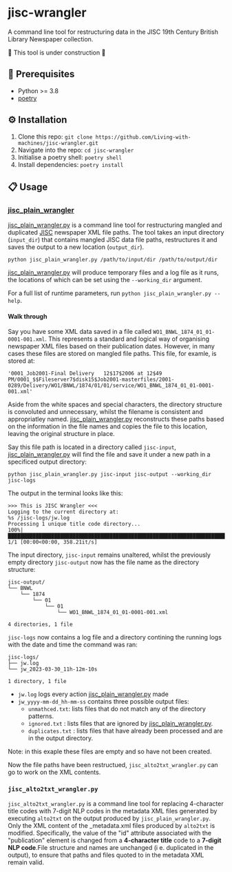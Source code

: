 # jisc-wrangler
A command line tool for restructuring data in the JISC 19th Century British Library Newspaper collection.

:construction: This tool is under construction :construction:


## :paperclip: Prerequisites

- Python >= 3.8
- [poetry](https://python-poetry.org/docs/)

## :gear: Installation

1. Clone this repo: `git clone https://github.com/Living-with-machines/jisc-wrangler.git`
2. Navigate into the repo: `cd jisc-wrangler`
3. Initialise a poetry shell: `poetry shell`
4. Install dependencies: `poetry install`

## :clipboard: Usage

### [jisc_plain_wrangler](jisc_wrangler/jisc_plain_wrangler.py)

[jisc_plain_wrangler.py](jisc_wrangler/jisc_plain_wrangler.py) is a command line tool for restructuring mangled and duplicated [JISC](https://www.jisc.ac.uk/full-guide/metadata) newspaper XML file paths. The tool takes an input directory (`input_dir`) that contains mangled JISC data file paths, restructures it and saves the output to a new location (`output_dir`).

```
python jisc_plain_wrangler.py /path/to/input/dir /path/to/output/dir
```

[jisc_plain_wrangler.py](jisc_wrangler/jisc_plain_wrangler.py) will produce temporary files and a log file as it runs, the locations of which can be set using the `--working_dir` argument.

For a full list of runtime parameters, run `python jisc_plain_wrangler.py --help`.

#### Walk through

Say you have some XML data saved in a file called `WO1_BNWL_1874_01_01-0001-001.xml`. This represents a standard and logical way of organising newspaper XML files based on their publication dates. However, in many cases these files are stored on mangled file paths. This file, for examle, is stored at:

`'0001_Job2001-Final Delivery   12$17$2006 at 12$49 PM/0001_$$Fileserver7$disk15$Job2001-masterfiles/2001-0289/Delivery/WO1/BNWL/1874/01/01/service/WO1_BNWL_1874_01_01-0001-001.xml'`

Aside from the white spaces and special characters, the directory structure is convoluted and unnecessary, whilst the filename is consistent and appropriatley named. [jisc_plain_wrangler.py](jisc_wrangler/jisc_plain_wrangler.py) reconstructs these paths based on the information in the file names and copies the file to this location, leaving the original structure in place.

Say this file path is located in a directory called `jisc-input`, [jisc_plain_wrangler.py](jisc_wrangler/jisc_plain_wrangler.py) will find the file and save it under a new path in a specificed output directory:

```
python jisc_plain_wrangler.py jisc-input jisc-output --working_dir jisc-logs
```

The output in the terminal looks like this:

```
>>> This is JISC Wrangler <<<
Logging to the current directory at:
%s /jisc-logs/jw.log
Processing 1 unique title code directory...
100%|█████████████████████████████████████████████████████████████████████████████| 1/1 [00:00<00:00, 358.21it/s]
```

The input directory, `jisc-input` remains unaltered, whilst the previously empty directory `jisc-output` now has the file name as the directory structure:

```
jisc-output/
└── BNWL
    └── 1874
        └── 01
            └── 01
                └── WO1_BNWL_1874_01_01-0001-001.xml

4 directories, 1 file
```

`jisc-logs` now contains a log file and a directory contining the running logs with the date and time the command was ran:

```
jisc-logs/
├── jw.log
└── jw_2023-03-30_11h-12m-10s

1 directory, 1 file
```

- `jw.log` logs every action [jisc_plain_wrangler.py](jisc_wrangler/jisc_plain_wrangler.py) made
- `jw_yyyy-mm-dd_hh-mm-ss` contains three possible output files:
    - `unmathced.txt`: lists files that do not match any of the directory patterns.
    - `ignored.txt` : lists files that are ignored by [jisc_plain_wrangler.py](jisc_wrangler/jisc_plain_wrangler.py).
    - `duplicates.txt` : lists files that have already been processed and are in the output directory.

Note: in this exaple these files are empty and so have not been created.


Now the file paths have been restructued, `jisc_alto2txt_wrangler.py` can go to work on the XML contents.


### `jisc_alto2txt_wrangler.py`

`jisc_alto2txt_wrangler.py` is a command line tool for replacing 4-character title codes with 7-digit NLP codes in the metadata XML files generated by executing `alto2txt` on the output produced by `jisc_plain_wrangler.py`. Only the XML content of the _metadata.xml files produced by `alto2txt` is modified. Specifically, the value of the "id" attribute associated with the "publication" element is changed from a **4-character title** code to a **7-digit NLP code**.File structure and names are unchanged (i e. duplicated in the output), to ensure that paths and files quoted to in the metadata XML remain valid.

